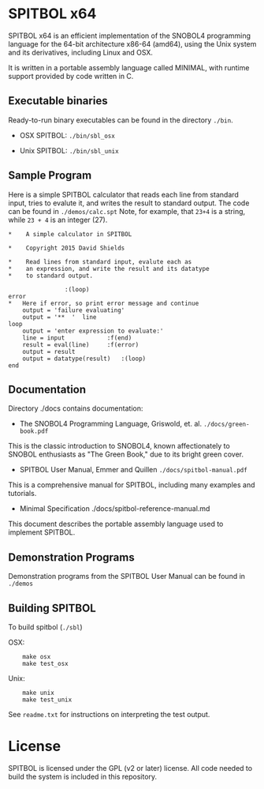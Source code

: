 # SPITBOL x64

SPITBOL x64 is an efficient implementation of the SNOBOL4 programming language for the 64-bit architecture x86-64 (amd64), using the Unix system
and its derivatives, including Linux and OSX.

It is written in a portable assembly language called MINIMAL, 
with runtime support provided by code written in C.

## Executable binaries

Ready-to-run binary executables can be found in
the directory `./bin`.

* OSX SPITBOL: `./bin/sbl_osx`	

* Unix SPITBOL: `./bin/sbl_unix`

## Sample Program

Here is a simple SPITBOL calculator that reads each line
from standard input, tries to evalute it, and writes the result
to standard output. The code can be found in `./demos/calc.spt`
Note, for example, that `23+4` is a string, while 
`23 + 4` is an integer (27).

```
*    A simple calculator in SPITBOL

*    Copyright 2015 David Shields

*    Read lines from standard input, evalute each as
*    an expression, and write the result and its datatype
*    to standard output.

    			:(loop)
error
*   Here if error, so print error message and continue
    output = 'failure evaluating'
    output = '**  '  line 
loop
    output = 'enter expression to evaluate:'
    line = input			:f(end)
    result = eval(line)		:f(error)
    output = result 
    output = datatype(result)	:(loop)
end
```

## Documentation

Directory ./docs contains documentation:

* The SNOBOL4 Programming Language, Griswold, et. al.  `./docs/green-book.pdf`	

This is the classic introduction to SNOBOL4, known affectionately
to SNOBOL enthusiasts as "The Green Book," due to its bright green
cover.

* SPITBOL User Manual, Emmer and Quillen	`./docs/spitbol-manual.pdf`	

This is a comprehensive manual for SPITBOL, including many examples and
tutorials.

* Minimal Specification  ./docs/spitbol-reference-manual.md

This document describes the portable assembly language used to
implement SPITBOL. 

## Demonstration Programs

Demonstration programs from the SPITBOL User Manual can be found in `./demos`

## Building SPITBOL

To build spitbol (`./sbl`)

OSX:

```
	make osx
	make test_osx
```

Unix:

```
	make unix
	make test_unix
```

See `readme.txt` for instructions on interpreting the test output.

# License

SPITBOL is licensed under the GPL (v2 or later) license.
All code needed to build the system is included in
this repository.

